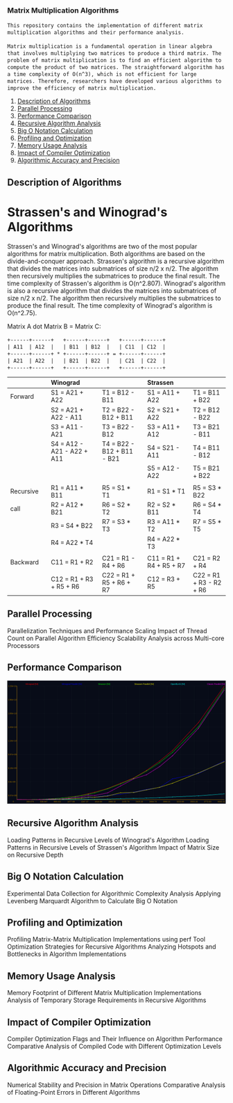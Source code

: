 ### Matrix Multiplication Algorithms

    This repository contains the implementation of different matrix multiplication algorithms and their performance analysis.

    Matrix multiplication is a fundamental operation in linear algebra that involves multiplying two matrices to produce a third matrix. The problem of matrix multiplication is to find an efficient algorithm to compute the product of two matrices. The straightforward algorithm has a time complexity of O(n^3), which is not efficient for large matrices. Therefore, researchers have developed various algorithms to improve the efficiency of matrix multiplication.

1. [Description of Algorithms](#description-of-algorithms)
2. [Parallel Processing](#parallel-processing)
3. [Performance Comparison](#performance-comparison)
4. [Recursive Algorithm Analysis](#recursive-algorithm-analysis)
5. [Big O Notation Calculation](#big-o-notation-calculation)
6. [Profiling and Optimization](#profiling-and-optimization)
7. [Memory Usage Analysis](#memory-usage-analysis)
8. [Impact of Compiler Optimization](#impact-of-compiler-optimization)
9. [Algorithmic Accuracy and Precision](#algorithmic-accuracy-and-precision)

## Description of Algorithms
# Strassen's and Winograd's Algorithms
Strassen's and Winograd's algorithms are two of the most popular algorithms for matrix multiplication. Both algorithms are based on the divide-and-conquer approach. Strassen's algorithm is a recursive algorithm that divides the matrices into submatrices of size n/2 x n/2. The algorithm then recursively multiplies the submatrices to produce the final result. The time complexity of Strassen's algorithm is O(n^2.807). Winograd's algorithm is also a recursive algorithm that divides the matrices into submatrices of size n/2 x n/2. The algorithm then recursively multiplies the submatrices to produce the final result. The time complexity of Winograd's algorithm is O(n^2.75).

Matrix A dot Matrix B = Matrix C:

    +------+------+   +------+------+   +------+------+
    | A11  | A12  |   | B11  | B12  |   | C11  | C12  |
    +------+------+ * +------+------+ = +------+------+
    | A21  | A22  |   | B21  | B22  |   | C21  | C22  |
    +------+------+   +------+------+   +------+------+

|           | |      Winograd              |                            | |  Strassen               | |
|-----------|-|:---------------------------|:---------------------------|-|:------------------------|:------------------------|
| Forward   | | S1 = A21 + A22             | T1 = B12 - B11             | | S1 = A11 + A22          | T1 = B11 + B22          |
|           | | S2 = A21 + A22 - A11       | T2 = B22 - B12 + B11       | | S2 = S21 + A22          | T2 = B12 - B22          |
|           | | S3 = A11 - A21             | T3 = B22 - B12             | | S3 = A11 + A12          | T3 = B21 - B11          |
|           | | S4 = A12 - A21 - A22 + A11 | T4 = B22 - B12 + B11 - B21 | | S4 = S21 - A11          | T4 = B11 - B12          |
|           | |                            |                            | | S5 = A12 - A22          | T5 = B21 + B22          |
| | | | | | | |
| Recursive | | R1 = A11 * B11             | R5 = S1 * T1               | | R1 = S1 * T1            | R5 = S3 * B22           |
| call      | | R2 = A12 * B21             | R6 = S2 * T2               | | R2 = S2 * B11           | R6 = S4 * T4            |
|           | | R3 = S4 * B22              | R7 = S3 * T3               | | R3 = A11 * T2           | R7 = S5 * T5            |
|           | | R4 = A22 * T4              |                            | | R4 = A22 * T3           |                         |
| | | | | | | |
| Backward  | | C11 = R1 + R2              | C21 = R1 - R4 + R6         | | C11 = R1 + R4 + R5 + R7 | C21 = R2 + R4           |
|           | | C12 = R1 + R3 + R5 + R6    | C22 = R1 + R5 + R6 + R7    | | C12 = R3 + R5           | C22 = R1 + R3 - R2 + R6 |


## Parallel Processing

Parallelization Techniques and Performance Scaling
Impact of Thread Count on Parallel Algorithm Efficiency
Scalability Analysis across Multi-core Processors

## Performance Comparison

![Performance](misc/speed_compare_1.png)

## Recursive Algorithm Analysis

Loading Patterns in Recursive Levels of Winograd's Algorithm
Loading Patterns in Recursive Levels of Strassen's Algorithm
Impact of Matrix Size on Recursive Depth

## Big O Notation Calculation

Experimental Data Collection for Algorithmic Complexity Analysis
Applying Levenberg Marquardt Algorithm to Calculate Big O Notation

## Profiling and Optimization

Profiling Matrix-Matrix Multiplication Implementations using perf Tool
Optimization Strategies for Recursive Algorithms
Analyzing Hotspots and Bottlenecks in Algorithm Implementations

## Memory Usage Analysis

Memory Footprint of Different Matrix Multiplication Implementations
Analysis of Temporary Storage Requirements in Recursive Algorithms

## Impact of Compiler Optimization

Compiler Optimization Flags and Their Influence on Algorithm Performance
Comparative Analysis of Compiled Code with Different Optimization Levels

## Algorithmic Accuracy and Precision

Numerical Stability and Precision in Matrix Operations
Comparative Analysis of Floating-Point Errors in Different Algorithms
